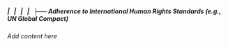 ##### |   |   |   |   ├── Adherence to International Human Rights Standards (e.g., UN Global Compact)

*Add content here*